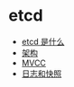 # etcd

- [etcd 是什么](https://github.com/lazecoding/Note/blob/main/note/articles/etcd/what-is-etcd.md)
- [架构](https://github.com/lazecoding/Note/blob/main/note/articles/etcd/architecture.md)
- [MVCC](https://github.com/lazecoding/Note/blob/main/note/articles/etcd/MVCC.md)
- [日志和快照](https://github.com/lazecoding/Note/blob/main/note/articles/etcd/log-and-snapshot.md)